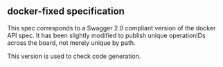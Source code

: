 ## docker-fixed specification
This spec corresponds to a Swagger 2.0 compliant version of the docker API spec.
It has been slightly modified to publish unique operationIDs across the board, not merely unique by path.

This version is used to check code generation.
